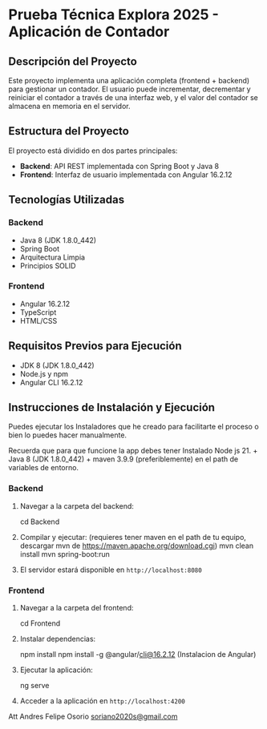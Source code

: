 # Prueba Técnica Explora 2025 - Aplicación de Contador

## Descripción del Proyecto

Este proyecto implementa una aplicación completa (frontend + backend) para gestionar un contador. El usuario puede incrementar, decrementar y reiniciar el contador a través de una interfaz web, y el valor del contador se almacena en memoria en el servidor.

## Estructura del Proyecto

El proyecto está dividido en dos partes principales:

- **Backend**: API REST implementada con Spring Boot y Java 8
- **Frontend**: Interfaz de usuario implementada con Angular 16.2.12

## Tecnologías Utilizadas

### Backend
- Java 8 (JDK 1.8.0_442)
- Spring Boot
- Arquitectura Limpia
- Principios SOLID

### Frontend
- Angular 16.2.12
- TypeScript
- HTML/CSS

## Requisitos Previos para Ejecución

- JDK 8 (JDK 1.8.0_442)
- Node.js y npm
- Angular CLI 16.2.12

## Instrucciones de Instalación y Ejecución
Puedes ejecutar los Instaladores que he creado para facilitarte el proceso o bien lo puedes hacer manualmente.

Recuerda que para que funcione la app debes tener Instalado Node js 21. + Java 8 (JDK 1.8.0_442) + maven 3.9.9 (preferiblemente) en el path de variables de entorno.

### Backend

1. Navegar a la carpeta del backend:
   
   cd Backend
   

2. Compilar y ejecutar:
   (requieres tener maven en el path de tu equipo, descargar mvn de https://maven.apache.org/download.cgi)
   mvn clean install
   mvn spring-boot:run
   
   

3. El servidor estará disponible en `http://localhost:8080`

### Frontend

1. Navegar a la carpeta del frontend:
   
   cd Frontend
   

2. Instalar dependencias:
   
   npm install
   npm install -g @angular/cli@16.2.12 (Instalacion de Angular)
   

3. Ejecutar la aplicación:
   
   ng serve
   

4. Acceder a la aplicación en `http://localhost:4200`


Att Andres Felipe Osorio
soriano2020s@gmail.com